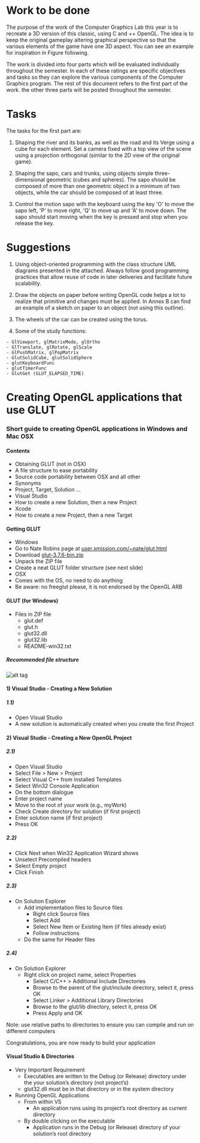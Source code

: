 # Work to be done 

The purpose of the work of the Computer Graphics Lab 
this year is to recreate a 3D version of this classic, using C and ++ 
OpenGL. The idea is to keep the original gameplay altering 
graphical perspective so that the various elements of the game have one 
3D aspect. You can see an example for inspiration in Figure 
following.

The work is divided into four parts which will be evaluated 
individually throughout the semester. In each of these 
ratings are specific objectives and tasks so they can 
explore the various components of the Computer Graphics program. 
The rest of this document refers to the first part of the work. the 
other three parts will be posted throughout the semester.


# Tasks

The tasks for the first part are:

1. Shaping the river and its banks, as well as the road and its 
Verge using a cube for each element. Set a camera 
fixed with a top view of the scene using a projection
orthogonal (similar to the 2D view of the original game).

2. Shaping the sapo, cars and trunks, using objects 
simple three-dimensional geometric (cubes and spheres). The sapo 
should be composed of more than one geometric object in a 
minimum of two objects, while the car should be composed of 
at least three.

3. Control the motion sapo with the keyboard using the key 
'O' to move the sapo left, 'P' to move 
right, 'Q' to move up and 'A' to move down. The 
sapo should start moving when the key is pressed and 
stop when you release the key.


# Suggestions

1. Using object-oriented programming with the class structure 
UML diagrams presented in the attached. Always follow good 
programming practices that allow reuse of code 
in later deliveries and facilitate future scalability. 

2. Draw the objects on paper before writing OpenGL code 
helps a lot to realize that primitive and changes must 
be applied. In Annex B can find an example of a 
sketch on paper to an object (not using this outline). 

3. The wheels of the car can be created using the torus. 

4. Some of the study functions:

```
- GlViewport, glMatrixMode, glOrtho 
- GlTranslate, glRotate, glScale 
- GlPushMatrix, glPopMatrix 
- GlutSolidCube, glutSolidSphere 
- glutKeyboardFunc 
- glutTimerFunc 
- GlutGet (GLUT_ELAPSED_TIME)
```


# Creating OpenGL applications that use GLUT

### Short guide to creating OpenGL applications in Windows and Mac OSX

#### Contents

* Obtaining GLUT (not in OSX)
* A file structure to ease portability
* Source code portability between OSX and all other
* Synonyms
* Project, Target, Solution …
* Visual Studio
* How to create a new Solution, then a new Project
* Xcode
* How to create a new Project, then a new Target

#### Getting GLUT

* Windows
* Go to Nate Robins page at
[user.xmission.com/~nate/glut.html](user.xmission.com/~nate/glut.html)
* Download [glut-3.7.6-bin.zip](https://rawvideoplayer.googlecode.com/files/glut-3.7.6-bin.zip)
* Unpack the ZIP file
* Create a neat GLUT folder structure (see next slide)
* OSX
* Comes with the OS, no need to do anything
* Be aware: no freeglut please, it is not endorsed by the OpenGL ARB

#### GLUT (for Windows)
* Files in ZIP file
  * glut.def
  * glut.h
  * glut32.dll
  * glut32.lib
  * README-win32.txt

##### Recommended file structure

![alt tag](https://github.com/FMCalisto/Frogger/img/glut.png)

#### 1) Visual Studio - Creating a New Solution

##### 1.1)

* Open Visual Studio
* A new solution is automatically created when you create the first Project

#### 2) Visual Studio - Creating a New OpenGL Project

##### 2.1)

* Open Visual Studio
* Select File > New > Project
* Select Visual C++ from Installed Templates
* Select Win32 Console Application
* On the bottom dialogue
* Enter project name
* Move to the root of your work (e.g., myWork)
* Check Create directory for solution (if first project)
* Enter solution name (if first project)
* Press OK

##### 2.2)

* Click Next when Win32 Application Wizard shows
* Unselect Precompiled headers
* Select Empty project
* Click Finish

##### 2.3)

* On Solution Explorer
  * Add implementation files to Source files
    * Right click Source files
    * Select Add
    * Select New Item or Existing Item (if files already exist)
    * Follow instructions
  * Do the same for Header files

##### 2.4)

* On Solution Explorer
  * Right click on project name, select Properties
    * Select C/C++ > Additional Include Directories
    * Browse to the parent of the glut/include directory, select it, press OK
    * Select Linker > Additional Library Directories
    * Browse to the glut/lib directory, select it, press OK
    * Press Apply and OK

Note: use relative paths to directories to ensure you can compile and run on different computers

Congratulations, you are now ready to build your application

#### Visual Studio & Directories
* Very Important Requirement
  * Executables are written to the Debug (or Release) directory under the your solution’s directory (not project’s)
  * glut32.dll must be in that directory or in the system directory
* Running OpenGL Applications
  * From within VS
    * An application runs using its project’s root directory as current directory
  * By double clicking on the executable
    * Application runs in the Debug (or Release) directory of your solution’s root directory
